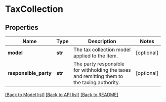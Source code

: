 # TaxCollection

## Properties
Name | Type | Description | Notes
------------ | ------------- | ------------- | -------------
**model** | **str** | The tax collection model applied to the item. | [optional] 
**responsible_party** | **str** | The party responsible for withholding the taxes and remitting them to the taxing authority. | [optional] 

[[Back to Model list]](../README.md#documentation-for-models) [[Back to API list]](../README.md#documentation-for-api-endpoints) [[Back to README]](../README.md)


